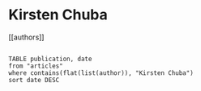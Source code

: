 # Kirsten Chuba

[[authors]]

```dataview

TABLE publication, date
from "articles"
where contains(flat(list(author)), "Kirsten Chuba")
sort date DESC

```
